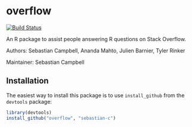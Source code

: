 overflow
========

[![Build Status](https://travis-ci.org/sebastian-c/overflow.png?branch=master,travis)](https://travis-ci.org/sebastian-c/overflow)

An R package to assist people answering R questions on Stack Overflow.

Authors: Sebastian Campbell, Ananda Mahto, Julien Barnier, Tyler Rinker

Maintainer: Sebastian Campbell

Installation
------------

The easiest way to install this package is to use `install_github` from the `devtools` package:

```R
library(devtools)
install_github("overflow", "sebastian-c")
```
